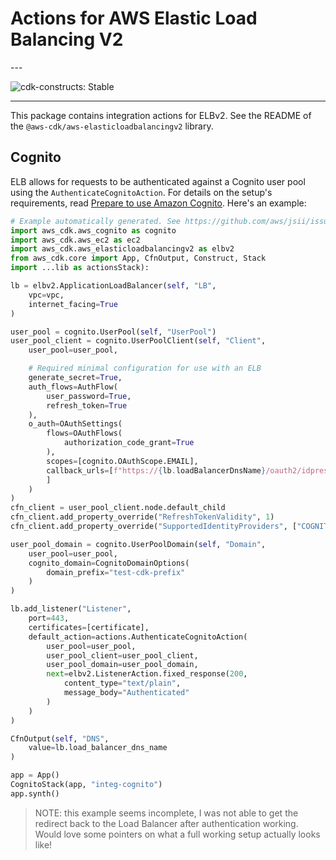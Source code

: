 # Actions for AWS Elastic Load Balancing V2

<!--BEGIN STABILITY BANNER-->---


![cdk-constructs: Stable](https://img.shields.io/badge/cdk--constructs-stable-success.svg?style=for-the-badge)

---
<!--END STABILITY BANNER-->

This package contains integration actions for ELBv2. See the README of the `@aws-cdk/aws-elasticloadbalancingv2` library.

## Cognito

ELB allows for requests to be authenticated against a Cognito user pool using
the `AuthenticateCognitoAction`. For details on the setup's requirements,
read [Prepare to use Amazon
Cognito](https://docs.aws.amazon.com/elasticloadbalancing/latest/application/listener-authenticate-users.html#cognito-requirements).
Here's an example:

```python
# Example automatically generated. See https://github.com/aws/jsii/issues/826
import aws_cdk.aws_cognito as cognito
import aws_cdk.aws_ec2 as ec2
import aws_cdk.aws_elasticloadbalancingv2 as elbv2
from aws_cdk.core import App, CfnOutput, Construct, Stack
import ...lib as actionsStack):

lb = elbv2.ApplicationLoadBalancer(self, "LB",
    vpc=vpc,
    internet_facing=True
)

user_pool = cognito.UserPool(self, "UserPool")
user_pool_client = cognito.UserPoolClient(self, "Client",
    user_pool=user_pool,

    # Required minimal configuration for use with an ELB
    generate_secret=True,
    auth_flows=AuthFlow(
        user_password=True,
        refresh_token=True
    ),
    o_auth=OAuthSettings(
        flows=OAuthFlows(
            authorization_code_grant=True
        ),
        scopes=[cognito.OAuthScope.EMAIL],
        callback_urls=[f"https://{lb.loadBalancerDnsName}/oauth2/idpresponse"
        ]
    )
)
cfn_client = user_pool_client.node.default_child
cfn_client.add_property_override("RefreshTokenValidity", 1)
cfn_client.add_property_override("SupportedIdentityProviders", ["COGNITO"])

user_pool_domain = cognito.UserPoolDomain(self, "Domain",
    user_pool=user_pool,
    cognito_domain=CognitoDomainOptions(
        domain_prefix="test-cdk-prefix"
    )
)

lb.add_listener("Listener",
    port=443,
    certificates=[certificate],
    default_action=actions.AuthenticateCognitoAction(
        user_pool=user_pool,
        user_pool_client=user_pool_client,
        user_pool_domain=user_pool_domain,
        next=elbv2.ListenerAction.fixed_response(200,
            content_type="text/plain",
            message_body="Authenticated"
        )
    )
)

CfnOutput(self, "DNS",
    value=lb.load_balancer_dns_name
)

app = App()
CognitoStack(app, "integ-cognito")
app.synth()
```

> NOTE: this example seems incomplete, I was not able to get the redirect back to the
> Load Balancer after authentication working. Would love some pointers on what a full working
> setup actually looks like!

